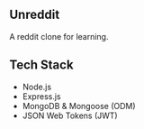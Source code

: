 ## Unreddit
A reddit clone for learning.

## Tech Stack
+ Node.js
+ Express.js
+ MongoDB & Mongoose (ODM)
+ JSON Web Tokens (JWT)

